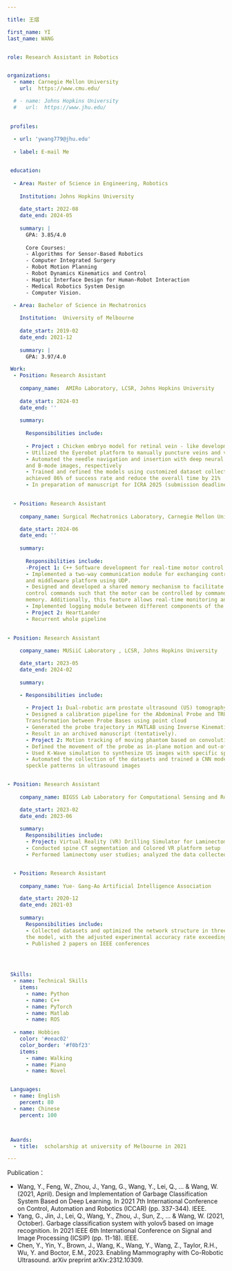 ```yaml
---

title: 王熠

first_name: YI
last_name: WANG


role: Research Assistant in Robotics


organizations:
  - name: Carnegie Mellon University
    url:  https://www.cmu.edu/

  # - name: Johns Hopkins University
  #   url:  https://www.jhu.edu/
    

 profiles:
  
  - url: 'ywang779@jhu.edu'
    
  - label: E-mail Me


 education:
 
  - Area: Master of Science in Engineering, Robotics
    
    Institution: Johns Hopkins University
    
    date_start: 2022-08
    date_end: 2024-05
    
    summary: |
      GPA: 3.85/4.0
    
      Core Courses:
      - Algorithms for Sensor-Based Robotics
      - Computer Integrated Surgery
      - Robot Motion Planning
      - Robot Dynamics Kinematics and Control
      - Haptic Interface Design for Human-Robot Interaction
      - Medical Robotics System Design
      - Computer Vision. 

  - Area: Bachelor of Science in Mechatronics
    
    Institution:  University of Melbourne
    
    date_start: 2019-02
    date_end: 2021-12
    
    summary: |
      GPA: 3.97/4.0

 Work:
  - Position: Research Assistant
    
    company_name:  AMIRo Laboratory, LCSR, Johns Hopkins University 
 
    date_start: 2024-03
    date_end: ''
    
    summary:
    
      Responsibilities include:
    
      - Project : Chicken embryo model for retinal vein - like development
      - Utilized the Eyerobot platform to manually puncture veins and validated success through bubble formation
      - Automated the needle navigation and insertion with deep neural networks (ResNet and Yolov5) on micro 
      and B-mode images, respectively
      - Trained and refined the models using customized dataset collected from manual experiments. The model 
      achieved 86% of success rate and reduce the overall time by 21%
      - In preparation of manuscript for ICRA 2025 (submission deadline September 15)

        
  - Position: Research Assistant
    
    company_name: Surgical Mechatronics Laboratory, Carnegie Mellon University Robotics Institute 

    date_start: 2024-06
    date_end: ''
    
    summary:
    
      Responsibilities include:
      -Project 1: C++ Software development for real-time motor control and communication
      - Implemented a two-way communication module for exchanging control commands between Jetson Nano 
      and middleware platform using UDP.
      - Designed and developed a shared memory mechanism to facilitate reliable inter-process access for the 
      control commands such that the motor can be controlled by commands directly acquired from the shared 
      memory. Additionally, this feature allows real-time monitoring and control across all hardware.
      - Implemented logging module between different components of the system.
      - Project 2: HeartLander
      - Recurrent whole pipeline

        
- Position: Research Assistant
  
    company_name: MUSiiC Laboratory , LCSR, Johns Hopkins University

    date_start: 2023-05
    date_end: 2024-02
  
    summary:

    - Responsibilities include:
  
      - Project 1: Dual-robotic arm prostate ultrasound (US) tomography
      - Designed a calibration pipeline for the Abdominal Probe and TRUS Probe using Bxp and calculating 
      Transformation between Probe Bases using point cloud
      - Generated the probe trajectory in MATLAB using Inverse Kinematics and Virtual Fixture.
      - Result in an archived manuscript (tentatively).
      - Project 2: Motion tracking of moving phantom based on convolutional neural network
      - Defined the movement of the probe as in-plane motion and out-of-plane motion
      - Used K-Wave simulation to synthesize US images with specific speckle patterns for data augmentation
      - Automated the collection of the datasets and trained a CNN model to learn the Out-of-Plane motion from 
      speckle patterns in ultrasound images


- Position: Research Assistant
  
    company_name: BIGSS Lab Laboratory for Computational Sensing and Robotics, LCSR

    date_start: 2023-02
    date_end: 2023-06
  
    summary: 
      Responsibilities include:
      - Project: Virtual Reality (VR) Drilling Simulator for Laminectomy: Implementation and Evaluation
      - Conducted spine CT segmentation and Colored VR platform setup
      - Performed laminectomy user studies; analyzed the data collected with the surgeons


  - Position: Research Assistant
    
    company_name: Yue- Gang-Ao Artificial Intelligence Association 

    date_start: 2020-12
    date_end: 2021-03
    
    summary: 
      Responsibilities include:
      - Collected datasets and optimized the network structure in three ways and further improved the accuracy of 
      the model, with the adjusted experimental accuracy rate exceeding 80%
      - Published 2 papers on IEEE conferences

        


 Skills:
  - name: Technical Skills
    items:
      - name: Python
      - name: C++
      - name: PyTorch
      - name: Matlab
      - name: ROS
        
  - name: Hobbies
    color: '#eeac02'
    color_border: '#f0bf23'
    items:
      - name: Walking
      - name: Piano
      - name: Novel


 Languages:
  - name: English
    percent: 80
  - name: Chinese
    percent: 100



 Awards:
  - title:  scholarship at university of Melbourne in 2021

---
```


Publication：

- Wang, Y., Feng, W., Zhou, J., Yang, G., Wang, Y., Lei, Q., ... & Wang, W. (2021, April). Design and 
Implementation of Garbage Classification System Based on Deep Learning. In 2021 7th International 
Conference on Control, Automation and Robotics (ICCAR) (pp. 337-344). IEEE.
- Yang, G., Jin, J., Lei, Q., Wang, Y., Zhou, J., Sun, Z., ... & Wang, W. (2021, October). Garbage classification 
system with yolov5 based on image recognition. In 2021 IEEE 6th International Conference on Signal and 
Image Processing (ICSIP) (pp. 11-18). IEEE. 
- Chen, Y., Yin, Y., Brown, J., Wang, K., Wang, Y., Wang, Z., Taylor, R.H., Wu, Y. and Boctor, E.M., 2023. 
Enabling Mammography with Co-Robotic Ultrasound. arXiv preprint arXiv:2312.10309.

